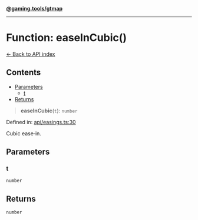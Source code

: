 [**@gaming.tools/gtmap**](README.md)

***

# Function: easeInCubic()

[← Back to API index](./README.md)

## Contents

- [Parameters](#parameters)
  - [t](#t)
- [Returns](#returns)

> **easeInCubic**(`t`): `number`

Defined in: [api/easings.ts:30](https://github.com/gamingtools/gt-map/blob/456675b84d19e7c9d557294c3b19a4bb0dcd9d51/packages/gtmap/src/api/easings.ts#L30)

Cubic ease‑in.

## Parameters

### t

`number`

## Returns

`number`

